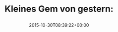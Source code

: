 ---
retweeted: false
source: <a href="http://twitter.com/download/android" rel="nofollow">Twitter for Android</a>
entities:
  hashtags: []
  symbols: []
  user_mentions: []
  urls:
  - url: https://t.co/uveBTa8mBo
    expanded_url: https://github.com/bascht/unsafe
    display_url: github.com/bascht/unsafe
    indices:
    - '25'
    - '48'
display_text_range:
- '0'
- '48'
favorite_count: '3'
id_str: '660013109994774528'
truncated: false
retweet_count: '1'
id: '660013109994774528'
possibly_sensitive: false
created_at: Fri Oct 30 08:39:22 +0000 2015
favorited: false
full_text: 'Kleines Gem von gestern:'
lang: de
quote_url: https://github.com/bascht/unsafe
tags:
- pesos/twitter
date: '2015-10-30T08:39:22+00:00'
src: https://twitter.com/bascht/status/660013109994774528
original_url: https://twitter.com/bascht/status/660013109994774528
type: twitter_tweet
text: 'Kleines Gem von gestern:'
title: 'Kleines Gem von gestern:

  '

---